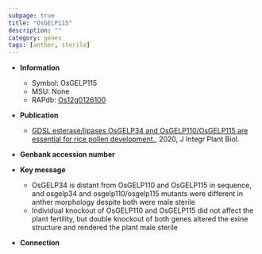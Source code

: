 ```yaml
---
subpage: true
title: "OsGELP115"
description: ""
category: genes
tags: [anther, sterile]
---
```


* **Information**  
    + Symbol: OsGELP115  
    + MSU: None  
    + RAPdb: [Os12g0126100](http://rapdb.dna.affrc.go.jp/viewer/gbrowse_details/irgsp1?name=Os12g0126100)  

* **Publication**  
    + [GDSL esterase/lipases OsGELP34 and OsGELP110/OsGELP115 are essential for rice pollen development.](http://www.ncbi.nlm.nih.gov/pubmed?term=GDSL+esterase/lipases+OsGELP34+and+OsGELP110/OsGELP115+are+essential+for+rice+pollen+development.%5BTitle%5D), 2020, J Integr Plant Biol.

* **Genbank accession number**  

* **Key message**  
    + OsGELP34 is distant from OsGELP110 and OsGELP115 in sequence, and osgelp34 and osgelp110/osgelp115 mutants were different in anther morphology despite both were male sterile
    + Individual knockout of OsGELP110 and OsGELP115 did not affect the plant fertility, but double knockout of both genes altered the exine structure and rendered the plant male sterile

* **Connection**  



